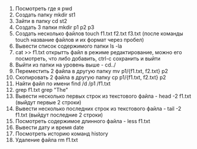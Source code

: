1. Посмотреть где я  pwd
2. Создать папку  mkdir st1
3. Зайти в папку  cd st2
4. Создать 3 папки  mkdir p1 p2 p3 
5. Создать несколько файлов touch f1.txt f2.txt f3.txt (после команды touch название файлов и их формат через пробел)
6. Вывести список содержимого папки ls -la
7. cat >> f1.txt открытть файл в режиме редактирование, можно его посмотреть, что либо добавить, ctrl-c сохранить и выйти
8. Выйти из папки на уровень выше - cd../
9. Переместить 2 файла в другую папку  mv p1/{f1.txt, f2.txt} p2
10. Скопировать 2 файла в другую папку  cp p1/{f1.txt, f2.txt} p2
11. Найти файл по имени  find /d /p1 /f1.txt
12. grep f1.txt grep "The"
13. Вывести несколько первых строк из текстового файла - head -2 f1.txt (выйдут первые 2 строки)
14. Вывести несколько последних строк из текстового файла - tail -2 f1.txt (выйдут последние 2 строки)
15. Посмотреть содержимое длинного файла - less f1.txt
16. Вывести дату и время  date
17. Посмотреть историю команд  history
18. Удаление файла  rm f1.txt

